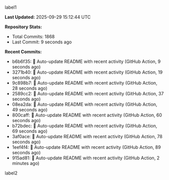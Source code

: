 
label1 
<!-- ACTIVITY_START -->
**Last Updated:** 2025-09-29 15:12:44 UTC

**Repository Stats:**
- Total Commits: 1868
- Last Commit: 9 seconds ago

**Recent Commits:**
- b6b6f35: 🤖 Auto-update README with recent activity (GitHub Action, 9 seconds ago)
- 3271b40: 🤖 Auto-update README with recent activity (GitHub Action, 19 seconds ago)
- 9c898b7: 🤖 Auto-update README with recent activity (GitHub Action, 28 seconds ago)
- 2589cc2: 🤖 Auto-update README with recent activity (GitHub Action, 37 seconds ago)
- 08ea2da: 🤖 Auto-update README with recent activity (GitHub Action, 49 seconds ago)
- 800caff: 🤖 Auto-update README with recent activity (GitHub Action, 60 seconds ago)
- b72bdec: 🤖 Auto-update README with recent activity (GitHub Action, 69 seconds ago)
- 3af0ace: 🤖 Auto-update README with recent activity (GitHub Action, 78 seconds ago)
- 1eef4f4: 🤖 Auto-update README with recent activity (GitHub Action, 89 seconds ago)
- 915ad81: 🤖 Auto-update README with recent activity (GitHub Action, 2 minutes ago)
<!-- ACTIVITY_END -->

label2
